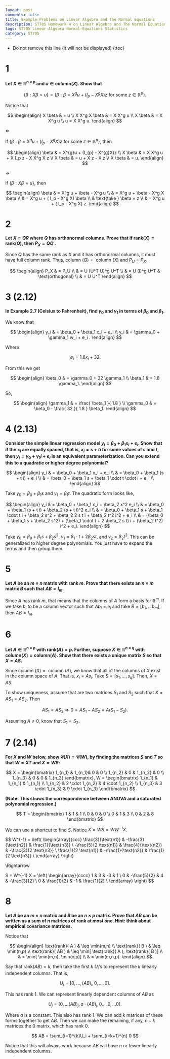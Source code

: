 ```yaml
---
layout: post
comments: false
title: Example Problems on Linear Algebra and The Normal Equations
description: ST705 Homework 4 on Linear Algebra and The Normal Equations
tags: ST705 Linear-Algebra Normal-Equations Statistics
category: ST705
---
```


* Do not remove this line (it will not be displayed)
{:toc}


# 1 
**Let $X \in \mathbb{R}^{n\times p}$ and $u \in \text{column}(X)$.  Show that**

$$
\{\beta : X\beta = u\} = \{\beta : \beta = X^{g}u + (I_{p} - X^{g}X)z \text{ for some } z \in \mathbb{R}^{p}\}.
$$

Notice that

$$
	\begin{align}
		X \beta & = u \\
		X X^g X \beta & = X X^g u \\
		X \beta & = X X^g u \\
		u = X X^g u.
	\end{align}
$$

$\Leftarrow$

If $\{\beta : \beta = X^{g}u + (I_{p} - X^{g}X)z \text{ for some } z \in \mathbb{R}^{p}\}$, then

$$
	\begin{align}
		\beta & = X^{g}u + (I_{p} - X^{g}X)z \\
		X \beta & = X X^g u + X I_p z - X X^g X z \\
		X \beta & = u + X z - X z \\
		X \beta & = u.
	\end{align}
$$


$\Rightarrow$

If $\{\beta : X\beta = u\}$, then

$$
	\begin{align}
		\beta & = X^g u + \beta - X^g u \\
			& = X^g u + \beta - X^g X \beta \\
			& = X^g u + ( I_p - X^g X) \beta \\
			& \text{take } \beta = z \\
			& = X^g u + ( I_p - X^g X) z.
	\end{align}
$$

# 2 
**Let $X = QR$ where $Q$ has orthonormal columns.  Prove that if $\text{rank}(X) = \text{rank}(Q)$, then $P_{X} = QQ'$.**

Since $Q$ has the same rank as $X$ and it has orthonormal columns, it must have full column rank. Thus, $\text{ column }( Q ) = \text{ column }( X )$ and $P_U = P_X$.

$$
	\begin{align}
		P_X & = P_U \\
			& = U (U^T U)^g U^T \\
			& = U (I)^g U^T & \text{orthogonal} \\
			& = U U^T
	\end{align}
$$


# 3 (2.12)
**In Example 2.7 (Celsius to Fahrenheit), find $\gamma_0$ and $\gamma_1$ in terms of $\beta_0$ and $\beta_1$.**

We know that 

$$
	\begin{align}
		y_i & = \beta_0 + \beta_1 x_i + e_i \\
		y_i & = \gamma_0 + \gamma_1 w_i + e_i .
	\end{align}
$$

Where

$$
w_i = 1.8 x_i + 32.
$$


From this we get

$$
	\begin{align}
		\beta_0 & = \gamma_0 + 32 \gamma_1 \\
		\beta_1 & = 1.8 \gamma_1.
	\end{align}
$$


So,

$$
	\begin{align}
		\gamma_1 & = \frac{ \beta_1 }{ 1.8 } \\
		\gamma_0 & = \beta_0 - \frac{ 32 }{ 1.8 } \beta_1.
	\end{align}
$$

# 4 (2.13)
**Consider the simple linear regression model $y_i = \beta_0 + \beta_1 x_i + e_i$. Show that if the $x_i$ are equally spaced, that is, $x_i = s + t i$ for some values of $s$ and $t$, then $y_i = \gamma_0 + \gamma_1 i + e_i$ is an equivalent parameterization. Can you extend this to a quadratic or higher degree polynomial?**

$$
	\begin{align}
		y_i & = \beta_0 + \beta_1 x_i + e_i \\
			& = \beta_0 + \beta_1 (s + t i) + e_i \\
			& = \beta_0 + \beta_1 s + \beta_1 \cdot t \cdot i + e_i \\
	\end{align}
$$

Take $\gamma_0 = \beta_0 + \beta_1 s$ and $\gamma_1 = \beta_1 t$. The quadratic form looks like,


$$
	\begin{align}
		y_i & = \beta_0 + \beta_1 x_i + \beta_2 x^2 e_i \\
			& = \beta_0 + \beta_1 (s + t i) + \beta_2 (s + t i)^2 e_i \\
			& = \beta_0 + \beta_1 s + \beta_1 \cdot t i + \beta_2 s^2 + \beta_2 2 s t i + \beta_2 t^2 i^2 + e_i \\
			& = (\beta_0 + \beta_1 s + \beta_2 s^2) + (\beta_1 \cdot t + 2 \beta_2 s t) i + (\beta_2 t^2) i^2 + e_i.
	\end{align}
$$

Take $\gamma_0 =\beta_0 + \beta_1 s + \beta_2 s^2$, $\gamma_1 = \beta_1 \cdot t + 2 \beta_2 s t$, and $\gamma_2 = \beta_2 t^2$. This can be generalized to higher degree polynomials. You just have to expand the terms and then group them.


# 5 
**Let $A$ be an $m\times n$ matrix with rank $m$.  Prove that there exists an $n\times m$ matrix $B$ such that $AB = I_{m}$.**

Since $A$ has rank $m$, that means that the columns of $A$ form a basis for $\mathbb{R}^m$. If we take $b_i$ to be a column vector such that $A b_i = e_i$ and take $B = [b_1, \dots b_m]$, then $A B = I_m$.

# 6 
**Let $A \in \mathbb{R}^{n\times p}$ with rank$(A) = p$.  Further, suppose  $X \in \mathbb{R}^{n\times q}$ with $\text{column}(X) = \text{column}(A)$.  Show that there exists a unique matrix $S$ so that $X = AS$.**

Since $\text{ column }( X ) = \text{ column }( A )$, we know that all of the columns of $X$ exist in the column space of $A$. That is, $x_i = A s_i$. Take $S = [ s_1, \dots , s_q]$. Then, $X = A S$.

To show uniqueness, assume that are two matrices $S_1$ and $S_2$ such that $X = A S_1 = A S_2$. Then 

$$
A S_1 = A S_2 \Rightarrow 0 = A S_1 - A S_2 = A (S_1 - S_2).
$$

Assuming $A \neq 0$, know that $S_1 = S_2$.

# 7 (2.14)
**For $X$ and $W$ below, show $\mathcal C (X) = \mathcal C (W)$, by finding the matrices $S$ and $T$ so that $W = XT$ and $X = WS$:**


$$
X = 
\begin{bmatrix}
	1_{n_1} & 1_{n_1}& 0 & 0 \\
	1_{n_2} & 0 & 1_{n_2} & 0 \\
	1_{n_3} & 0 & 0 & 1_{n_3}
\end{bmatrix}, 
W = 
\begin{bmatrix}
	1_{n_1} & 1_{n_1} & 1_{n_1} \\
	1_{n_2} & 2 \cdot 1_{n_2} & 4 \cdot 1_{n_2} \\
	1_{n_3} & 3 \cdot 1_{n_3} & 9 \cdot 1_{n_3}
\end{bmatrix}
$$

**(Note: This shows the correspondence between ANOVA and a saturated polynomial regression.)**

$$
T = 
\begin{bmatrix}
	1 & 1 & 1 \\
	0 & 0 & 0 \\
	0 & 1 & 3 \\
	0 & 2 & 8
\end{bmatrix}
$$


We can use a shortcut to find $S$. Notice $X = W S = W W^{-1} X$.

$$
W^{-1} =
\left(
\begin{array}{ccc}
 \frac{3}{\text{n1}} & -\frac{3}{\text{n2}} & \frac{1}{\text{n3}} \\
 -\frac{5}{2 \text{n1}} & \frac{4}{\text{n2}} & -\frac{3}{2 \text{n3}} \\
 \frac{1}{2 \text{n1}} & -\frac{1}{\text{n2}} & \frac{1}{2 \text{n3}} \\
\end{array}
\right)

\Rightarrow

S = W^{-1} X = \left(
\begin{array}{cccc}
 1 & 3 & -3 & 1 \\
 0 & -\frac{5}{2} & 4 & -\frac{3}{2} \\
 0 & \frac{1}{2} & -1 & \frac{1}{2} \\
\end{array}
\right)
$$


# 8 
**Let $A$ be an $m\times n$ matrix and $B$ be an $n\times p$ matrix.  Prove that $AB$ can be written as a sum of $n$ matrices of rank at most one.  Hint: think about empirical covariance matrices.**

Notice that

$$
	\begin{align}
		\text{rank}( A ) & \leq \min(m,n) \\
		\text{rank}( B ) & \leq \min(n,p) \\
		\text{rank}( AB ) & \leq \min[ \text{rank}( A ), \text{rank}( B )] \\
			& = \min[ \min(m,n), \min(n,p)] \\
			& = \min(m,n,p).
	\end{align}
$$

Say that $\text{rank}( AB ) = k$, then take the first $k$ $U_i$'s to represent the $k$ linearly independent columns. That is,

$$
U_i = [ 0, \dots, (AB)_i, 0, \dots , 0 ].
$$

 This has rank 1. We can represent linearly dependent columns of $AB$ as

$$
U_j = [ 0, \dots (AB)_j, a \cdot (AB)_j, 0 \dots , 0, \dots 0].
$$

Where $a$ is a constant. This also has rank 1. We can add $k$ matrices of these forms together to get $AB$. Then we can make the remaining, if any, $n-k$ matrices the 0 matrix, which has rank 0. 

$$
AB =  \sum_{i=1}^{k}U_i +  \sum_{i=k+1}^{n} 0
$$

Notice that this will always work because $AB$ will have $n$ or fewer linearly independent columns.